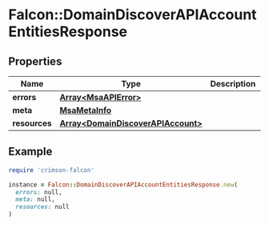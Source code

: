 # Falcon::DomainDiscoverAPIAccountEntitiesResponse

## Properties

| Name | Type | Description | Notes |
| ---- | ---- | ----------- | ----- |
| **errors** | [**Array&lt;MsaAPIError&gt;**](MsaAPIError.md) |  | [optional] |
| **meta** | [**MsaMetaInfo**](MsaMetaInfo.md) |  |  |
| **resources** | [**Array&lt;DomainDiscoverAPIAccount&gt;**](DomainDiscoverAPIAccount.md) |  |  |

## Example

```ruby
require 'crimson-falcon'

instance = Falcon::DomainDiscoverAPIAccountEntitiesResponse.new(
  errors: null,
  meta: null,
  resources: null
)
```

